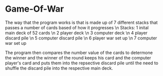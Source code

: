 # Game-Of-War

The way that the program works is that is made up of 7 different stacks that passes a number of cards based of how it progresses 
\n
Stacks: 
1 inital main deck of 52 cards
\n
2 player deck
\n
3 computer deck
\n
4 player discard pile
\n
5 computer discard pile
\n
6 player war set up
\n
7 computer war set up 


The program then compares the number value of the cards to determone the winner and the winner of the round keeps his card and the computer player's card and puts them into the repsective discard pile until the need to shuffle the discard pile into the respective main deck.
